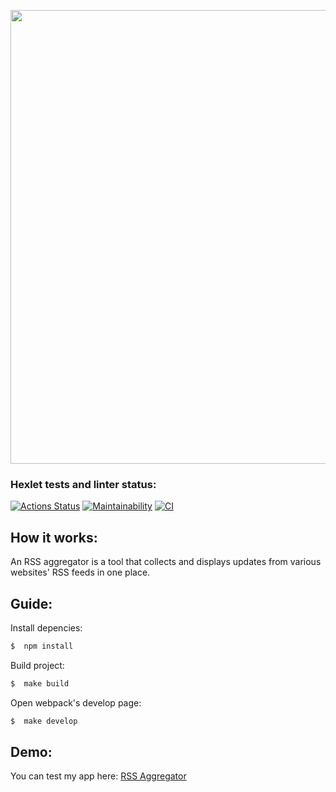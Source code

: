 <p align="center">
      <img src="https://i.ibb.co/S3J1Cv9/2024-01-19-16-42-56.png" width="726">
</p>


### Hexlet tests and linter status:
[![Actions Status](https://github.com/MostOfLuck/frontend-project-11/actions/workflows/hexlet-check.yml/badge.svg)](https://github.com/MostOfLuck/frontend-project-11/actions)
[![Maintainability](https://api.codeclimate.com/v1/badges/425d8c76e1328c1a3bcf/maintainability)](https://codeclimate.com/github/MostOfLuck/frontend-project-11/maintainability)
[![CI](https://github.com/MostOfLuck/frontend-project-11/actions/workflows/blank.yml/badge.svg)](https://github.com/MostOfLuck/frontend-project-11/actions/workflows/blank.yml)

How it works:
--------------
An RSS aggregator is a tool that collects and displays updates from various websites' RSS feeds in one place.

Guide:
-------
Install depencies:
 ```bash
$  npm install
```

Build project:
 ```bash
$  make build
```

Open webpack's develop page:
 ```bash
$  make develop
```

Demo:
------

You can test my app here: [RSS Aggregator](https://frontend-project-11-jbr8-9cglbyg29-sams-projects-8bd7ebfe.vercel.app/)

